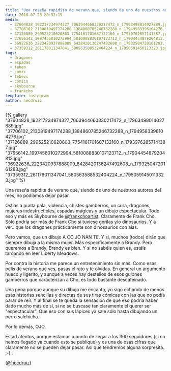 ```yaml
---
title: "Una reseña rapidita de verano que, siendo de uno de nuestros autores del mes, no podíamos dejar pasar"
date: 2018-07-28 20:32:19
media: 
  - 37604828_192217234974327_7063944660330217472_n_17963498014027889.jpg
  - 37706102_2130819497174288_1384860785246732288_n_17949583396104276.jpg
  - 37126889_299525210620803_7754161701687132160_n_17939762857141387.jpg
  - 37656142_1997456010272994_5810088830107123712_n_17904454879204813.jpg
  - 36922636_2223420937888009_6428420136247492608_n_17932504720161283.jpg
  - 37359312_261178011347041_580563588532404224_n_17950591450113323.jpg
tags: 
  - dragones
  - espadas
  - tebeo
  - comic
  - tebeos
  - comics
  - skybourne
  - frankcho
template: instagram
author: hecdruiz
---
```


{% gallery "37604828_192217234974327_7063944660330217472_n_17963498014027889.jpg" "37706102_2130819497174288_1384860785246732288_n_17949583396104276.jpg" "37126889_299525210620803_7754161701687132160_n_17939762857141387.jpg" "37656142_1997456010272994_5810088830107123712_n_17904454879204813.jpg" "36922636_2223420937888009_6428420136247492608_n_17932504720161283.jpg" "37359312_261178011347041_580563588532404224_n_17950591450113323.jpg" %}

Una reseña rapidita de verano que, siendo de uno de nuestros autores del mes, no podíamos dejar pasar.

Ostias a punta pala, violencia, chistes gamberros, un cura, dragones, mujeres indestructibles, espadas mágicas y un dibujo espectacular. Todo eso y más es Skybourne de [@frankchoartist](https://instagram.com/frankchoartist). Claramente de Frank Cho. Sólo podría ser más de Frank Cho si tuviese gorilas y/o dinosaurios. Y a ver.. que los dragones prácticamente son dinosaurios con alas.

Pero vamos, que un dibujo A CO JO NAN TE. Y si, muchos (todos) dirán que siempre dibuja a la misma mujer. Más específicamente a Brandy. Pero queremos a Brandy, Brandy es bien. Y si no sabéis quien es, estáis tardando en leer Liberty Meadows.

Por contra la historia me parece un entretenimiento sin más. Como esas pelis de verano que ves, pasas el rato y te olvidas. En general un argumento hueco y ligerito, y aunque a veces hay destellos de esos guiones gamberros que caracterizan a Cho, es todo bastante descafeinado.

Una pena porque aunque su dibujo me encanta, yo sigo echando de menos esas historias sencillas y directas de sus tiras cómicas con las que no podía parar de reír. Y al final se te queda la sensación de que eso podría haber dado mucho más de sí, si no se buscase tan claramente el querer ser "espectacular". Que eso con sus lápices ya sale sólo hasta dibujando un perro salchicha.

Por lo demás, OJO.

Estad atentos, porque estamos a punto de llegar a los 300 seguidores (si no hemos llegado ya cuando esto se publique) y es una de esas cifras que claramente no se pueden dejar pasar. Así que tendremos alguna sorpresita. ;-) .

([@hecdruiz](https://instagram.com/hecdruiz))
